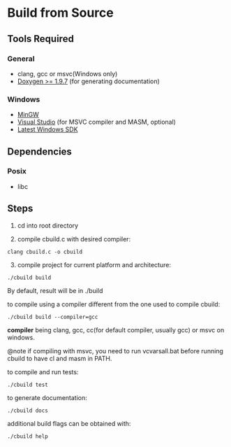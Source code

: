 Build from Source
=================

## Tools Required

### General

- clang, gcc or msvc(Windows only)
- [Doxygen >= 1.9.7](https://www.doxygen.nl/) (for generating documentation)

### Windows

- [MinGW](https://www.mingw-w64.org/)
- [Visual Studio](https://visualstudio.microsoft.com/) (for MSVC compiler and MASM, optional)
- [Latest Windows SDK](https://developer.microsoft.com/en-us/windows/downloads/windows-sdk/)

## Dependencies

### Posix

- libc

## Steps

1) cd into root directory

2) compile cbuild.c with desired compiler:
```console
clang cbuild.c -o cbuild
```

3) compile project for current platform and architecture:
```console
./cbuild build
```

By default, result will be in ./build

to compile using a compiler different from the one used to compile cbuild:
```console
./cbuild build --compiler=gcc
```
**compiler** being clang, gcc, cc(for default compiler, usually gcc) or msvc on windows.

@note if compiling with msvc, you need to run vcvarsall.bat before running cbuild to have cl and masm in PATH.

to compile and run tests:
```console
./cbuild test
```
to generate documentation:
```console
./cbuild docs
```

additional build flags can be obtained with:
```console
./cbuild help
```

